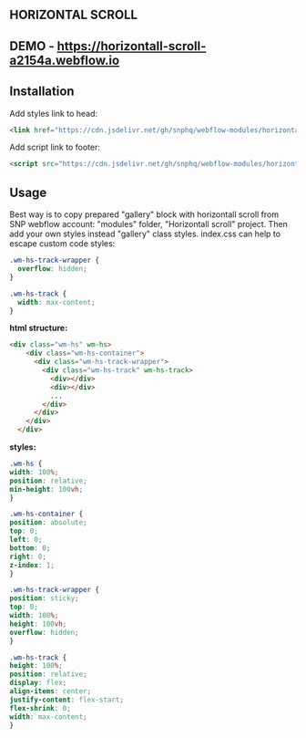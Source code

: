 ## HORIZONTAL SCROLL

## DEMO - https://horizontall-scroll-a2154a.webflow.io

## Installation
Add styles link to head:
```html
<link href="https://cdn.jsdelivr.net/gh/snphq/webflow-modules/horizontal-scroll/1.0.0/index.min.css" rel="stylesheet" type="text/css">
```
Add script link to footer:
```html
<script src="https://cdn.jsdelivr.net/gh/snphq/webflow-modules/horizontal-scroll/1.0.0/index.min.js" type="text/javascript"></script>
```

## Usage
Best way is to copy prepared "gallery" block with horizontall scroll from SNP webflow account: "modules" folder, "Horizontall scroll" project. Then add your own styles instead "gallery" class styles.
index.css can help to escape custom code styles:
```css
.wm-hs-track-wrapper {
  overflow: hidden;
}

.wm-hs-track {
  width: max-content;
}
```

**html structure:**
```html
<div class="wm-hs" wm-hs>
    <div class="wm-hs-container">
      <div class="wm-hs-track-wrapper">
        <div class="wm-hs-track" wm-hs-track>
          <div></div>
          <div></div>
          ...
        </div>
      </div>
    </div>
  </div>
  ```

  **styles:**
  ```css
  .wm-hs {
  width: 100%;
  position: relative;
  min-height: 100vh;
}

.wm-hs-container {
  position: absolute;
  top: 0;
  left: 0;
  bottom: 0;
  right: 0;
  z-index: 1;
}

.wm-hs-track-wrapper {
  position: sticky;
  top: 0;
  width: 100%;
  height: 100vh;
  overflow: hidden;
}

.wm-hs-track {
  height: 100%;
  position: relative;
  display: flex;
  align-items: center;
  justify-content: flex-start;
  flex-shrink: 0;
  width: max-content;
}
```
